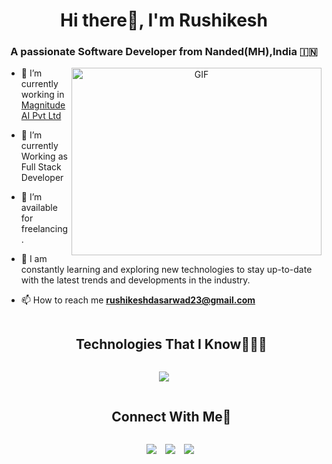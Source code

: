 <h1 align="center">Hi there👋, I'm Rushikesh</a></h1>
<h3 align="center">A passionate Software Developer from Nanded(MH),India &#127470;&#127475</h3>


<a target="_blank" align="center">
  <img align="right" top="500" height="300" width="400" alt="GIF" src="https://media.giphy.com/media/SWoSkN6DxTszqIKEqv/giphy.gif">
</a>

- 🔭 I’m currently working in <a href="https://magnitudeai.co.uk/" target="blank">MagnitudeAI Pvt Ltd</a>

- 🌱 I’m currently Working as Full Stack Developer

- 🤝 I’m available for freelancing.

- 🌱 I am constantly learning and exploring new technologies to stay up-to-date with the latest trends and developments in the industry.

- 📫 How to reach me **rushikeshdasarwad23@gmail.com**
</p>


<!--h1 without bottom border-->
<div id="user-content-toc">
  <ul align="center">
    <summary><h2 style="display: inline-block">Technologies That I Know👨🏻‍💻</h2></summary>
  </ul>
</div>

<p align="center">
  <a href="https://skillicons.dev">
    <img src="https://skillicons.dev/icons?i=azure,python,fastapi,postgres,vscode,html,css,react,js,c,cpp,figma,ai,ps" />
  </a>
</p>

<!-- Connect with me -->
<!--h2 without bottom border-->
<div id="user-content-toc">
  <ul align="center">
    <summary><h2 style="display: inline-block">Connect With Me🤝</h2></summary>
  </ul>
</div>

<p align="center">

 <div align="center"  class="icons-social" style="margin-left: 10px;">
        <a style="margin-left: 10px;"  target="_blank" href="https://www.linkedin.com/in/rushikesh-dasarwad-b70b15228/">
			<img src="https://img.icons8.com/doodle/40/000000/linkedin--v2.png"></a>
        <a style="margin-left: 10px;" target="_blank" href="https://github.com/Rushikeshrd">
		<img src="https://img.icons8.com/doodle/40/000000/github--v1.png"></a>
        <a style="margin-left: 10px;" target="_blank" href="https://instagram.com/the_harry_rd23?igshid=YmMyMTA2M2Y=">
			<img src="https://img.icons8.com/doodle/40/000000/instagram-new--v2.png"></a>
      </div>
